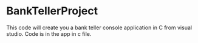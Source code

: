 # BankTellerProject

This code will create you a bank teller console application in C from visual studio.
Code is in the app in c file.
